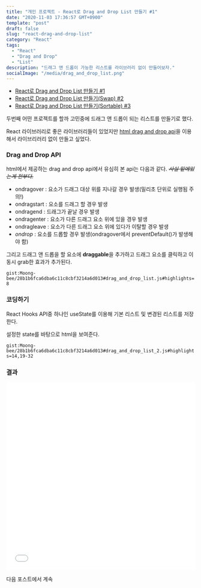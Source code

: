 ```yaml
---
title: "개인 프로젝트 - React로 Drag and Drop List 만들기 #1"
date: "2020-11-03 17:36:57 GMT+0900"
template: "post"
draft: false
slug: "react-drag-and-drop-list"
category: "React"
tags:
  - "React"
  - "Drag and Drop"
  - "List"
description: "드래그 앤 드롭이 가능한 리스트를 라이브러리 없이 만들어보자."
socialImage: "/media/drag_and_drop_list.png"
---
```


- [React로 Drag and Drop List 만들기 #1](/posts/react-drag-and-drop-list)
- [React로 Drag and Drop List 만들기(Swap) #2](/posts/react-drag-and-drop-list-2)
- [React로 Drag and Drop List 만들기(Sortable) #3](/posts/react-drag-and-drop-list-sortable)

두번째 어떤 프로젝트를 할까 고민중에 드래그 앤 드롭이 되는 리스트를 만들기로 했다.

React 라이브러리로 좋은 라이브러리들이 있었지만 [html drag and drop api](https://developer.mozilla.org/ko/docs/Web/API/HTML_%EB%93%9C%EB%9E%98%EA%B7%B8_%EC%95%A4_%EB%93%9C%EB%A1%AD_API)을 이용해서 라이브리러리 없이 만들고 싶었다.

### Drag and Drop API

html에서 제공하는 drag and drop api에서 유심히 본 api는 다음과 같다. <del>_사실 밑에있는게 전부다._</del>

- ondragover : 요소가 드래그 대상 위를 지나갈 경우 발생(밀리초 단위로 실행됨 주의!)
- ondragstart : 요소를 드래그 할 경우 발생
- ondragend : 드래그가 끝날 경우 발생
- ondragenter : 요소가 다른 드래그 요소 위에 있을 경우 발생
- ondragleave : 요소가 다른 드래그 요소 위에 있다가 이탈할 경우 발생
- _ondrop_ : 요소를 드롭할 경우 발생(ondragover에서 preventDefault()가 발생해야 함)

그리고 드래그 앤 드롭을 할 요소에 **draggable**을 추가하고 드래그 요소를 클릭하고 이동시 grab한 효과가 추가된다.

`gist:Moong-bee/28b1b6fca6dba6c11c8cbf3214a6d013#drag_and_drop_list.js#highlights=8`

### 코딩하기

React Hooks API중 하나인 useState를 이용해 기본 리스트 및 변경된 리스트를 저장한다.

설정한 state를 바탕으로 html을 보여준다.

`gist:Moong-bee/28b1b6fca6dba6c11c8cbf3214a6d013#drag_and_drop_list_2.js#highlights=14,19-32`

### 결과

<iframe width="100%" height="500" style="display:block" src="//jsfiddle.net/Chill_bi/p38t9ed4/93/embedded/js,result/dark/" allowfullscreen="allowfullscreen" allowpaymentrequest frameborder="0"></iframe>

다음 포스트에서 계속
